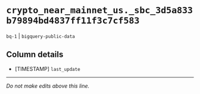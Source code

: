 # `crypto_near_mainnet_us._sbc_3d5a833b79894bd4837ff11f3c7cf583`
`bq-1` | `bigquery-public-data`

## Column details
* [TIMESTAMP] `last_update`

-------------------------------------------------------------------------------
*Do not make edits above this line.*
